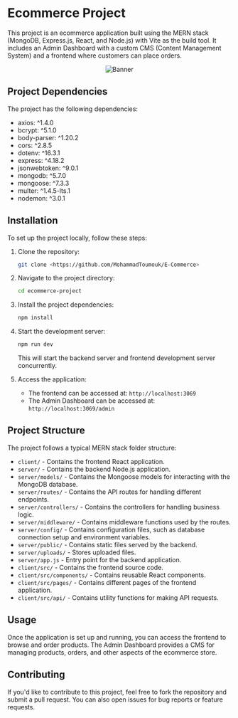 # Ecommerce Project

This project is an ecommerce application built using the MERN stack (MongoDB, Express.js, React, and Node.js) with Vite as the build tool. It includes an Admin Dashboard with a custom CMS (Content Management System) and a frontend where customers can place orders.

<div align="center">
  <img src="https://assets.cdn.prod.twilio.com/images/lI7CV0Ljd8jXb6wL-YJevh0h0D2eItC8P9mJtHZ_JgdSzF.width-808.gif" alt="Banner">
</div>

## Project Dependencies

The project has the following dependencies:

- axios: ^1.4.0
- bcrypt: ^5.1.0
- body-parser: ^1.20.2
- cors: ^2.8.5
- dotenv: ^16.3.1
- express: ^4.18.2
- jsonwebtoken: ^9.0.1
- mongodb: ^5.7.0
- mongoose: ^7.3.3
- multer: ^1.4.5-lts.1
- nodemon: ^3.0.1

## Installation

To set up the project locally, follow these steps:

1. Clone the repository:

   ```bash
   git clone <https://github.com/MohammadToumouk/E-Commerce>
   ```

2. Navigate to the project directory:

   ```bash
   cd ecommerce-project
   ```

3. Install the project dependencies:

   ```bash
   npm install
   ```

4. Start the development server:

   ```bash
   npm run dev
   ```

   This will start the backend server and frontend development server concurrently.

5. Access the application:

   - The frontend can be accessed at: `http://localhost:3069`
   - The Admin Dashboard can be accessed at: `http://localhost:3069/admin`

## Project Structure

The project follows a typical MERN stack folder structure:

- `client/` - Contains the frontend React application.
- `server/` - Contains the backend Node.js application.
- `server/models/` - Contains the Mongoose models for interacting with the MongoDB database.
- `server/routes/` - Contains the API routes for handling different endpoints.
- `server/controllers/` - Contains the controllers for handling business logic.
- `server/middleware/` - Contains middleware functions used by the routes.
- `server/config/` - Contains configuration files, such as database connection setup and environment variables.
- `server/public/` - Contains static files served by the backend.
- `server/uploads/` - Stores uploaded files.
- `server/app.js` - Entry point for the backend application.
- `client/src/` - Contains the frontend source code.
- `client/src/components/` - Contains reusable React components.
- `client/src/pages/` - Contains different pages of the frontend application.
- `client/src/api/` - Contains utility functions for making API requests.

## Usage

Once the application is set up and running, you can access the frontend to browse and order products. The Admin Dashboard provides a CMS for managing products, orders, and other aspects of the ecommerce store.

## Contributing

If you'd like to contribute to this project, feel free to fork the repository and submit a pull request. You can also open issues for bug reports or feature requests.


